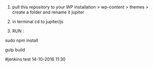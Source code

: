 1. pull this repository to your WP installation > wp-content > themes > create a folder and rename it jupiter

2. in terminal cd to jupiter/js

3. RUN :

sudo npm install 

gulp build

#jenkins test 14-10-2016 11:30